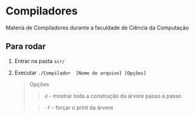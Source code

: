 # Compiladores
Materia de Compiladores durante a faculdade de Ciência da Computação

## Para rodar
1. Entrar na pasta  `scr/`

2. Executar `./Compilador  [Nome do arquivo] [Opções]`

    > Opções
    >
    >> `d` - mostrar toda a construção da árvore passo a passo 
    >     
    >> `-f` - forçar o print da árvore